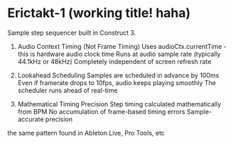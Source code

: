 # Erictakt-1 (working title! haha)

Sample step sequencer built in Construct 3.  

1. Audio Context Timing (Not Frame Timing)
Uses audioCtx.currentTime - this is hardware audio clock time Runs at audio sample rate (typically 44.1kHz or 48kHz)
Completely independent of screen refresh rate

2. Lookahead Scheduling
Samples are scheduled in advance by 100ms
Even if framerate drops to 10fps, audio keeps playing smoothly
The scheduler runs ahead of real-time

3. Mathematical Timing Precision
Step timing calculated mathematically from BPM
No accumulation of frame-based timing errors
Sample-accurate precision

the same pattern found in Ableton Live, Pro Tools, etc
